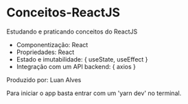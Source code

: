 # Conceitos-ReactJS

Estudando e praticando conceitos do ReactJS
- Componentização: React
- Propriedades: React
- Estado e imutabilidade: { useState, useEffect }
- Integração com um API backend: { axios }


Produzido por: Luan Alves

Para iniciar o app basta entrar com um 'yarn dev' no terminal.

